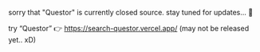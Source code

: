 sorry that "Questor" is currently closed source. stay tuned for updates... 👀

try “Questor” 👉 https://search-questor.vercel.app/ (may not be released yet.. xD)
